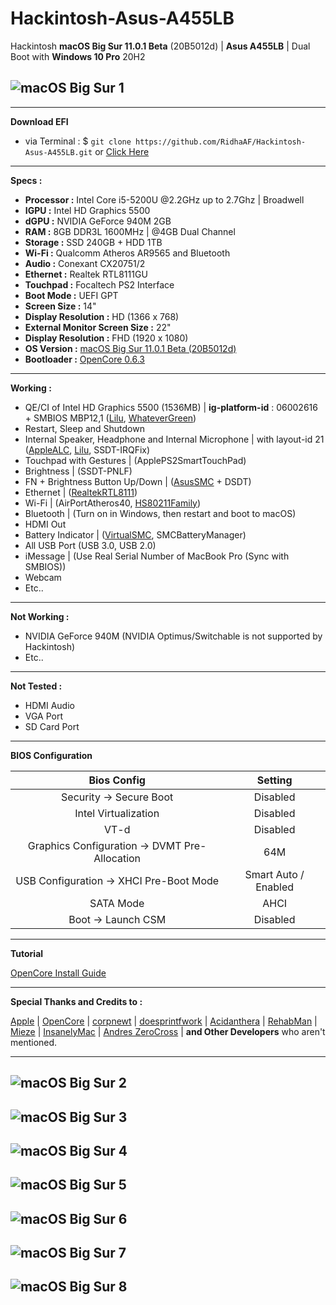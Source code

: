 # **Hackintosh-Asus-A455LB**

Hackintosh **macOS Big Sur 11.0.1 Beta** (20B5012d) | **Asus A455LB** | Dual Boot with **Windows 10 Pro** 20H2

## <img src="img/Screen Shot 2020-11-04 at 7.00.49 PM.png" alt="macOS Big Sur 1" align="center">

---

**Download EFI**

- via Terminal : \$ `git clone https://github.com/RidhaAF/Hackintosh-Asus-A455LB.git` or [Click Here](https://github.com/RidhaAF/Hackintosh-Asus-A455LB/archive/master.zip)

---

**Specs :**

- **Processor :** Intel Core i5-5200U @2.2GHz up to 2.7Ghz | Broadwell
- **IGPU :** Intel HD Graphics 5500
- **dGPU :** NVIDIA GeForce 940M 2GB
- **RAM :** 8GB DDR3L 1600MHz | @4GB Dual Channel
- **Storage :** SSD 240GB + HDD 1TB
- **Wi-Fi :** Qualcomm Atheros AR9565 and Bluetooth
- **Audio :** Conexant CX20751/2
- **Ethernet :** Realtek RTL8111GU
- **Touchpad :** Focaltech PS2 Interface
- **Boot Mode :** UEFI GPT
- **Screen Size :** 14"
- **Display Resolution :** HD (1366 x 768)
- **External Monitor Screen Size :** 22"
- **Display Resolution :** FHD (1920 x 1080)
- **OS Version :** [macOS Big Sur 11.0.1 Beta (20B5012d)](https://github.com/corpnewt/gibMacOS)
- **Bootloader :** [OpenCore 0.6.3](https://github.com/acidanthera/OpenCorePkg/releases)

---

**Working :**

- QE/CI of Intel HD Graphics 5500 (1536MB) | **ig-platform-id** : 06002616 + SMBIOS MBP12,1 ([Lilu](https://github.com/acidanthera/Lilu/releases), [WhateverGreen](https://github.com/acidanthera/whatevergreen/releases))
- Restart, Sleep and Shutdown
- Internal Speaker, Headphone and Internal Microphone | with layout-id 21 ([AppleALC](https://github.com/acidanthera/applealc/releases), [Lilu](https://github.com/acidanthera/Lilu/releases), SSDT-IRQFix)
- Touchpad with Gestures | (ApplePS2SmartTouchPad)
- Brightness | (SSDT-PNLF)
- FN + Brightness Button Up/Down | ([AsusSMC](https://github.com/hieplpvip/AsusSMC/releases) + DSDT)
- Ethernet | ([RealtekRTL8111](https://github.com/Mieze/RTL8111_driver_for_OS_X/releases))
- Wi-Fi | (AirPortAtheros40, [HS80211Family](https://www.insanelymac.com/forum/files/file/1008-io80211family-modif/))
- Bluetooth | (Turn on in Windows, then restart and boot to macOS)
- HDMI Out
- Battery Indicator | ([VirtualSMC](https://github.com/acidanthera/virtualsmc/releases), SMCBatteryManager)
- All USB Port (USB 3.0, USB 2.0)
- iMessage | (Use Real Serial Number of MacBook Pro (Sync with SMBIOS))
- Webcam
- Etc..

---

**Not Working :**

- NVIDIA GeForce 940M (NVIDIA Optimus/Switchable is not supported by Hackintosh)
- Etc..

---

**Not Tested :**

- HDMI Audio
- VGA Port
- SD Card Port

---

**BIOS Configuration**

|                  Bios Config                  |       Setting        |
| :-------------------------------------------: | :------------------: |
|            Security -> Secure Boot            |       Disabled       |
|             Intel Virtualization              |       Disabled       |
|                     VT-d                      |       Disabled       |
| Graphics Configuration -> DVMT Pre-Allocation |         64M          |
|    USB Configuration -> XHCI Pre-Boot Mode    | Smart Auto / Enabled |
|                   SATA Mode                   |         AHCI         |
|              Boot -> Launch CSM               |       Disabled       |

---

**Tutorial**

[OpenCore Install Guide](https://dortania.github.io/OpenCore-Install-Guide/)

---

**Special Thanks and Credits to :**

[Apple](https://www.apple.com) | [OpenCore](https://github.com/acidanthera/OpenCorePkg) | [corpnewt](https://github.com/corpnewt/gibMacOS) | [doesprintfwork](https://github.com/doesprintfwork/MakeInstallmacOS) | [Acidanthera](https://github.com/acidanthera) | [RehabMan](https://github.com/RehabMan/Laptop-DSDT-Patch) | [Mieze](https://github.com/Mieze/RTL8111_driver_for_OS_X) | [InsanelyMac](https://www.insanelymac.com/forum) | [Andres ZeroCross](https://github.com/andreszerocross) | <b>and Other Developers</b> who aren't mentioned.

---

## <img src="img/Screen Shot 2020-11-04 at 7.01.16 PM.png" alt="macOS Big Sur 2" align="center">

## <img src="img/Screen Shot 2020-11-04 at 8.06.30 PM.png" alt="macOS Big Sur 3" align="center">

## <img src="img/Screen Shot 2020-11-04 at 8.38.53 PM.png" alt="macOS Big Sur 4" align="center">

## <img src="img/Screen Shot 2020-11-04 at 8.10.19 PM.png" alt="macOS Big Sur 5" align="center">

## <img src="img/Screen Shot 2020-11-04 at 8.13.34 PM.png" alt="macOS Big Sur 6" align="center">

## <img src="img/Screen Shot 2020-11-04 at 8.14.05 PM.png" alt="macOS Big Sur 7" align="center">

## <img src="img/Screen Shot 2020-11-04 at 8.15.29 PM.png" alt="macOS Big Sur 8" align="center">
